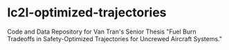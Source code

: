 # lc2l-optimized-trajectories
Code and Data Repository for Van Tran's Senior Thesis "Fuel Burn Tradeoffs in Safety-Optimized Trajectories for Uncrewed Aircraft Systems."
